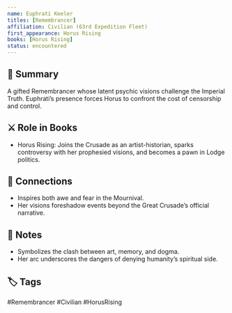 ```yaml
---
name: Euphrati Keeler
titles: [Remembrancer]
affiliation: Civilian (63rd Expedition Fleet)
first_appearance: Horus Rising
books: [Horus Rising]
status: encountered
---
```


## 🧠 Summary
A gifted Remembrancer whose latent psychic visions challenge the Imperial Truth. Euphrati’s presence forces Horus to confront the cost of censorship and control.

## ⚔️ Role in Books
- Horus Rising: Joins the Crusade as an artist-historian, sparks controversy with her prophesied visions, and becomes a pawn in Lodge politics.

## 🔗 Connections
- Inspires both awe and fear in the Mournival.  
- Her visions foreshadow events beyond the Great Crusade’s official narrative.

## 📝 Notes
- Symbolizes the clash between art, memory, and dogma.  
- Her arc underscores the dangers of denying humanity’s spiritual side.

## 🏷︎ Tags
#Remembrancer #Civilian #HorusRising  